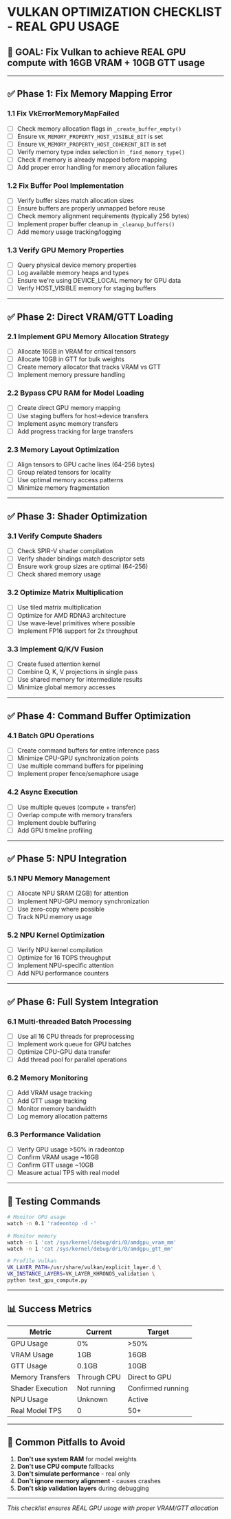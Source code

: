 # VULKAN OPTIMIZATION CHECKLIST - REAL GPU USAGE

## 🎯 GOAL: Fix Vulkan to achieve REAL GPU compute with 16GB VRAM + 10GB GTT usage

---

## ✅ Phase 1: Fix Memory Mapping Error

### 1.1 Fix VkErrorMemoryMapFailed
- [ ] Check memory allocation flags in `_create_buffer_empty()`
- [ ] Ensure `VK_MEMORY_PROPERTY_HOST_VISIBLE_BIT` is set
- [ ] Ensure `VK_MEMORY_PROPERTY_HOST_COHERENT_BIT` is set
- [ ] Verify memory type index selection in `_find_memory_type()`
- [ ] Check if memory is already mapped before mapping
- [ ] Add proper error handling for memory allocation failures

### 1.2 Fix Buffer Pool Implementation
- [ ] Verify buffer sizes match allocation sizes
- [ ] Ensure buffers are properly unmapped before reuse
- [ ] Check memory alignment requirements (typically 256 bytes)
- [ ] Implement proper buffer cleanup in `_cleanup_buffers()`
- [ ] Add memory usage tracking/logging

### 1.3 Verify GPU Memory Properties
- [ ] Query physical device memory properties
- [ ] Log available memory heaps and types
- [ ] Ensure we're using DEVICE_LOCAL memory for GPU data
- [ ] Verify HOST_VISIBLE memory for staging buffers

---

## ✅ Phase 2: Direct VRAM/GTT Loading

### 2.1 Implement GPU Memory Allocation Strategy
- [ ] Allocate 16GB in VRAM for critical tensors
- [ ] Allocate 10GB in GTT for bulk weights
- [ ] Create memory allocator that tracks VRAM vs GTT
- [ ] Implement memory pressure handling

### 2.2 Bypass CPU RAM for Model Loading
- [ ] Create direct GPU memory mapping
- [ ] Use staging buffers for host->device transfers
- [ ] Implement async memory transfers
- [ ] Add progress tracking for large transfers

### 2.3 Memory Layout Optimization
- [ ] Align tensors to GPU cache lines (64-256 bytes)
- [ ] Group related tensors for locality
- [ ] Use optimal memory access patterns
- [ ] Minimize memory fragmentation

---

## ✅ Phase 3: Shader Optimization

### 3.1 Verify Compute Shaders
- [ ] Check SPIR-V shader compilation
- [ ] Verify shader bindings match descriptor sets
- [ ] Ensure work group sizes are optimal (64-256)
- [ ] Check shared memory usage

### 3.2 Optimize Matrix Multiplication
- [ ] Use tiled matrix multiplication
- [ ] Optimize for AMD RDNA3 architecture
- [ ] Use wave-level primitives where possible
- [ ] Implement FP16 support for 2x throughput

### 3.3 Implement Q/K/V Fusion
- [ ] Create fused attention kernel
- [ ] Combine Q, K, V projections in single pass
- [ ] Use shared memory for intermediate results
- [ ] Minimize global memory accesses

---

## ✅ Phase 4: Command Buffer Optimization

### 4.1 Batch GPU Operations
- [ ] Create command buffers for entire inference pass
- [ ] Minimize CPU-GPU synchronization points
- [ ] Use multiple command buffers for pipelining
- [ ] Implement proper fence/semaphore usage

### 4.2 Async Execution
- [ ] Use multiple queues (compute + transfer)
- [ ] Overlap compute with memory transfers
- [ ] Implement double buffering
- [ ] Add GPU timeline profiling

---

## ✅ Phase 5: NPU Integration

### 5.1 NPU Memory Management
- [ ] Allocate NPU SRAM (2GB) for attention
- [ ] Implement NPU-GPU memory synchronization
- [ ] Use zero-copy where possible
- [ ] Track NPU memory usage

### 5.2 NPU Kernel Optimization
- [ ] Verify NPU kernel compilation
- [ ] Optimize for 16 TOPS throughput
- [ ] Implement NPU-specific attention
- [ ] Add NPU performance counters

---

## ✅ Phase 6: Full System Integration

### 6.1 Multi-threaded Batch Processing
- [ ] Use all 16 CPU threads for preprocessing
- [ ] Implement work queue for GPU batches
- [ ] Optimize CPU-GPU data transfer
- [ ] Add thread pool for parallel operations

### 6.2 Memory Monitoring
- [ ] Add VRAM usage tracking
- [ ] Add GTT usage tracking
- [ ] Monitor memory bandwidth
- [ ] Log memory allocation patterns

### 6.3 Performance Validation
- [ ] Verify GPU usage >50% in radeontop
- [ ] Confirm VRAM usage ~16GB
- [ ] Confirm GTT usage ~10GB
- [ ] Measure actual TPS with real model

---

## 🔧 Testing Commands

```bash
# Monitor GPU usage
watch -n 0.1 'radeontop -d -'

# Monitor memory
watch -n 1 'cat /sys/kernel/debug/dri/0/amdgpu_vram_mm'
watch -n 1 'cat /sys/kernel/debug/dri/0/amdgpu_gtt_mm'

# Profile Vulkan
VK_LAYER_PATH=/usr/share/vulkan/explicit_layer.d \
VK_INSTANCE_LAYERS=VK_LAYER_KHRONOS_validation \
python test_gpu_compute.py
```

---

## 📊 Success Metrics

| Metric | Current | Target |
|--------|---------|---------|
| GPU Usage | 0% | >50% |
| VRAM Usage | 1GB | 16GB |
| GTT Usage | 0.1GB | 10GB |
| Memory Transfers | Through CPU | Direct to GPU |
| Shader Execution | Not running | Confirmed running |
| NPU Usage | Unknown | Active |
| Real Model TPS | 0 | 50+ |

---

## 🚨 Common Pitfalls to Avoid

1. **Don't use system RAM** for model weights
2. **Don't use CPU compute** fallbacks
3. **Don't simulate performance** - real only
4. **Don't ignore memory alignment** - causes crashes
5. **Don't skip validation layers** during debugging

---

*This checklist ensures REAL GPU usage with proper VRAM/GTT allocation*